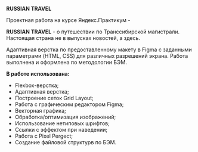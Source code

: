 **RUSSIAN TRAVEL**

Проектная работа на курсе Яндекс.Практикум -

**RUSSIAN TRAVEL** - о путешествии по Транссибирской магистрали. Настоящая страна не в выпусках новостей, а здесь.

Адаптивная верстка по предоставленному макету в Figma с заданными параметрами (HTML, CSS) для различных разрешений экрана. Работа выполнена и оформлена по методологии БЭМ.

**В работе использована:**

 * Flexbox-верстка;
 * Адаптивная верстка;
 * Построение сеток Grid Layout;
 * Работа с графическим редактором Figma;
 * Векторная графика;
 * Обработка/оптимизация изображений;
 * Использование нетиповых шрифтов;
 * Ссылки с эффектом при наведении;
 * Работа с Pixel Pergect;
 * Создание файловой структурв по БЭМ.